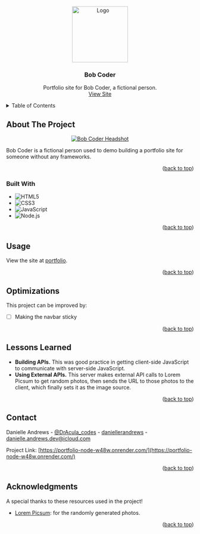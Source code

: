 <!-- Improved compatibility of back to top link: See: https://github.com/othneildrew/Best-README-Template/pull/73 -->

<a name="readme-top"></a>

<!-- PROJECT LOGO -->
<br />
<div align="center">
  <a href="https://portfolio-node-w48w.onrender.com/">
    <img src="https://placehold.jp/3d4070/ffffff/150x150.png" alt="Logo" width="150" />
  </a>

  <h3 align="center">Bob Coder</h3>

  <p align="center">
    Portfolio site for Bob Coder, a fictional person.
    <br />
    <a href="https://portfolio-node-w48w.onrender.com/">View Site</a>
  </p>

</div>

<!-- TABLE OF CONTENTS -->
<details>
  <summary>Table of Contents</summary>
  <ol>
    <li>
      <a href="#about-the-project">About The Project</a>
      <ul>
        <li><a href="#built-with">Built With</a></li>
      </ul>
    </li>
    <li><a href="#usage">Usage</a></li>
    <li><a href="#optimizations">Optimizations</a></li>
    <li><a href="#lessons-learned">Lessons Learned</a></li>
    <li><a href="#contact">Contact</a></li>
    <li><a href="#acknowledgments">Acknowledgments</a></li>
  </ol>
</details>

<!-- ABOUT THE PROJECT -->

## About The Project

<p align="center">
    <a href="https://portfolio-node-w48w.onrender.com/">
      <img src='https://placehold.jp/3d4070/ffffff/150x150.png' alt='Bob Coder Headshot' />
    </a>
</p>

Bob Coder is a fictional person used to demo building a portfolio site for someone without any frameworks.

<p align="right">(<a href="#readme-top">back to top</a>)</p>

### Built With

- ![HTML5](https://img.shields.io/badge/HTML5-%23E34F26.svg?style=flat&logo=html5&logoColor=white)
- ![CSS3](https://img.shields.io/badge/CSS3-%231572B6.svg?style=flat&logo=css3&logoColor=white)
- ![JavaScript](https://img.shields.io/badge/JavaScript-%23323330.svg?style=flat&logo=javascript&logoColor=%23F7DF1E)
- ![Node.js](https://img.shields.io/badge/Node.js-%5FA04E.svg?style=flat&logo=nodedotjs&logoColor=white)

<p align="right">(<a href="#readme-top">back to top</a>)</p>

<!-- USAGE -->

## Usage

View the site at [portfolio](https://portfolio-node-w48w.onrender.com/).

<p align="right">(<a href="#readme-top">back to top</a>)</p>

<!-- OPTIMIZATIONS -->

## Optimizations

This project can be improved by:

- [ ] Making the navbar sticky

<p align="right">(<a href="#readme-top">back to top</a>)</p>

<!-- LESSONS LEARNED -->

## Lessons Learned

- **Building APIs.** This was good practice in getting client-side JavaScript to communicate with server-side JavaScript.
- **Using External APIs.** This server makes external API calls to Lorem Picsum to get random photos, then sends the URL to those photos to the client, which finally sets it as the image source.

<p align="right">(<a href="#readme-top">back to top</a>)</p>

<!-- CONTACT -->

## Contact

Danielle Andrews - [@DrAcula_codes](https://twitter.com/DrAcula_codes 'Twitter/X') - [daniellerandrews](https://www.linkedin.com/in/daniellerandrews 'LinkedIn') - danielle.andrews.dev@icloud.com

Project Link: [https://portfolio-node-w48w.onrender.com/](https://portfolio-node-w48w.onrender.com/)

<p align="right">(<a href="#readme-top">back to top</a>)</p>

<!-- ACKNOWLEDGMENTS -->

## Acknowledgments

A special thanks to these resources used in the project!

- [Lorem Picsum](https://picsum.photos/): for the randomly generated photos.

<p align="right">(<a href="#readme-top">back to top</a>)</p>
